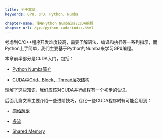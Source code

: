```yaml
---
title: 关于本章 
keywords: GPU, CPU, Python, Numba

chapter-name: 使用Python Numba进行CUDA编程
chapter-url: /gpu/python-cuda/index.html
---
```


考虑到C/C++程序开发难度较高，需要了解语法、编译和执行等一系列指示，而Python上手简单，我们主要基于Python的Numba来学习GPU编程。

本章前半部分是CUDA入门，包括：

* [Python Numba简介](./numba.html)

* [CUDA中Grid、Block、Thread层次结构](./cuda-intro.html)

理解了这些知识，我们应该对CUDA并行编程有一个初步的认识。

后面几篇文章主要介绍一些进阶技巧，优化一些CUDA程序时有可能会用到：

* [网格跨步](./stride.html)

* [多流](./streams.html)

* [Shared Memory](./shared-memory.html)